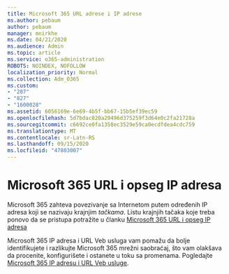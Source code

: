```yaml
---
title: Microsoft 365 URL adrese i IP adrese
ms.author: pebaum
author: pebaum
manager: mnirkhe
ms.date: 04/21/2020
ms.audience: Admin
ms.topic: article
ms.service: o365-administration
ROBOTS: NOINDEX, NOFOLLOW
localization_priority: Normal
ms.collection: Adm_O365
ms.custom:
- "287"
- "827"
- "1600028"
ms.assetid: 6056169e-6e69-4b5f-bb67-15b5ef39ec59
ms.openlocfilehash: 5d7bdac820a29496d375259f3d64e0c2fa21728a
ms.sourcegitcommit: c6692ce0fa1358ec3529e59ca0ecdfdea4cdc759
ms.translationtype: MT
ms.contentlocale: sr-Latn-RS
ms.lasthandoff: 09/15/2020
ms.locfileid: "47803007"
---
```

# <a name="microsoft-365-urls-and-ip-address-ranges"></a>Microsoft 365 URL i opseg IP adresa

Microsoft 365 zahteva povezivanje sa Internetom putem određenih IP adresa koji se nazivaju krajnjim *tačkama*.
Listu krajnjih tačaka koje treba ponovo da se pristupa potražite u članku [Microsoft 365 URL i opseg IP adresa](https://docs.microsoft.com/office365/enterprise/urls-and-ip-address-ranges) 

Microsoft 365 IP adresa i URL Veb usluga vam pomažu da bolje identifikujete i razlikujte Microsoft 365 mrežni saobraćaj, što vam olakšava da procenite, konfigurišete i ostanete u toku sa promenama. Pogledajte [Microsoft 365 IP adresu i URL Veb usluge](https://docs.microsoft.com/office365/enterprise/office-365-ip-web-service).
